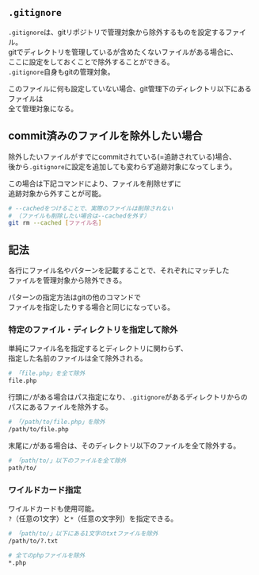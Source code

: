 ## `.gitignore`
`.gitignore`は、gitリポジトリで管理対象から除外するものを設定するファイル。  
gitでディレクトリを管理しているが含めたくないファイルがある場合に、  
ここに設定をしておくことで除外することができる。  
`.gitignore`自身もgitの管理対象。

このファイルに何も設定していない場合、git管理下のディレクトリ以下にあるファイルは  
全て管理対象になる。

## commit済みのファイルを除外したい場合
除外したいファイルがすでにcommitされている(=追跡されている)場合、  
後から`.gitignore`に設定を追加しても変わらず追跡対象になってしまう。

この場合は下記コマンドにより、ファイルを削除せずに  
追跡対象から外すことが可能。
```bash
# --cachedをつけることで、実際のファイルは削除されない
# （ファイルも削除したい場合は--cachedを外す）
git rm --cached [ファイル名]
```

## 記法
各行にファイル名やパターンを記載することで、それぞれにマッチした  
ファイルを管理対象から除外できる。

パターンの指定方法はgitの他のコマンドで  
ファイルを指定したりする場合と同じになっている。

### 特定のファイル・ディレクトリを指定して除外
単純にファイル名を指定するとディレクトリに関わらず、  
指定した名前のファイルは全て除外される。
```bash
# 「file.php」を全て除外
file.php
```

行頭に`/`がある場合はパス指定になり、`.gitignore`があるディレクトリからの  
パスにあるファイルを除外する。
```bash
# 「/path/to/file.php」を除外
/path/to/file.php
```

末尾に`/`がある場合は、そのディレクトリ以下のファイルを全て除外する。
```bash
# 「path/to/」以下のファイルを全て除外
path/to/
```

### ワイルドカード指定
ワイルドカードも使用可能。  
`?`（任意の1文字）と`*`（任意の文字列）を指定できる。
```bash
# 「path/to/」以下にある1文字のtxtファイルを除外
/path/to/?.txt

# 全てのphpファイルを除外
*.php
```